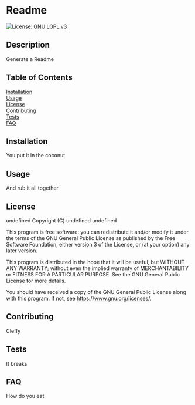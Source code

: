 # Readme
  [![License: GNU LGPL v3](https://www.gnu.org/licenses/lgpl-3.0)](https://img.shields.io/badge/License-LGPL_v3-blue.svg)
  ## Description
  Generate a Readme
  ## Table of Contents
  [Installation](#Installation)  
  [Usage](#Usage)  
  [License](#License)  
  [Contributing](#Contributing)  
  [Tests](#Tests)  
  [FAQ](#FAQ)  
  ## <div id="Installation">Installation</div>
  You put it in the coconut
  ## <div id="Usage">Usage</div>
  And rub it all together
  ## <div id="License">License</div>
  undefined
Copyright (C) undefined undefined

This program is free software: you can redistribute it and/or modify it under the terms of the GNU General Public License as published by the Free Software Foundation, either version 3 of the License, or (at your option) any later version.

This program is distributed in the hope that it will be useful, but WITHOUT ANY WARRANTY; without even the implied warranty of MERCHANTABILITY or FITNESS FOR A PARTICULAR PURPOSE. See the GNU General Public License for more details.

You should have received a copy of the GNU General Public License along with this program. If not, see <https://www.gnu.org/licenses/>.
  ## <div id="Contributing">Contributing</div>
  Cleffy
  ## <div id="Tests">Tests</div>
  It breaks
  ## <div id="FAQ">FAQ</div>
  How do you eat
  
